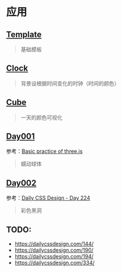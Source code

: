 # 应用

## [Template](./template/src/main.ts)

> 基础模板

## [Clock](./clock/src/main.ts)

> 背景设根据时间变化的时钟（时间的颜色）

## [Cube](./cube/src/main.ts)

> 一天的颜色可视化

## [Day001](./day001/src/main.ts)

参考：[Basic practice of three.js](https://codepen.io/tksiiii/pen/jwdvGG)

> 蠕动球体

## [Day002](./day002/src/main.ts)

参考：[Daily CSS Design - Day 224](https://dailycssdesign.com/224/)

> 彩色黑洞

## TODO:
- https://dailycssdesign.com/144/
- https://dailycssdesign.com/190/
- https://dailycssdesign.com/194/
- https://dailycssdesign.com/334/